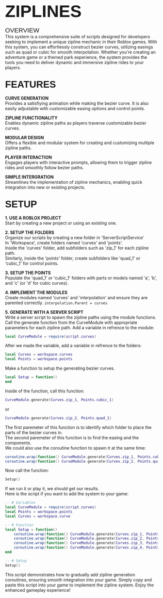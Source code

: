 # <span style="font-family: Arial; font-size: 2em;">ZIPLINES</span>

<span style="font-family: Arial; font-size: 1.5em;">OVERVIEW</span><br>
This system is a comprehensive suite of scripts designed for developers seeking to implement a unique zipline mechanic in their Roblox games. With this system, you can effortlessly construct bezier curves, utilizing easings such as quad or cubic for smooth interpolation. Whether you're creating an adventure game or a themed park experience, the system provides the tools you need to deliver dynamic and immersive zipline rides to your players.

## <span style="font-family: Arial; font-size: 1.5em;">FEATURES</span><br>
<strong>CURVE GENERATION</strong><br>
Provides a satisfiying animation while making the bezier curve. It is also easily adjustable with customizable easing options and control points.

<strong>ZIPLINE FUNCTIONALITY</strong><br>
Enables dynamic zipline paths as players traverse customizable bezier curves.

<strong>MODULAR DESIGN</strong><br>
Offers a flexible and modular system for creating and customizing multiple zipline paths.

<strong>PLAYER INTERACTION</strong><br>
Engages players with interactive prompts, allowing them to trigger zipline rides and smoothly follow bezier paths.

<strong>SIMPLE INTERGRATION</strong><br>
Streamlines the implementation of zipline mechanics, enabling quick integration into new or existing projects.

## <span style="font-family: Arial; font-size: 1.5em;">SETUP</span><br>
<strong>1. USE A ROBLOX PROJECT</strong><br>
Start by creating a new project or using an existing one.<br> 

<strong>2. SETUP THE FOLDERS</strong><br>
Organize our scripts by creating a new folder in 'ServerScriptService'<br>
In 'Workspace', create folders named 'curves' and 'points'.<br>
Inside the 'curves' folder, add subfolders such as 'zip_1' for each zipline path.<br>
Similarly, inside the 'points' folder, create subfolders like 'quad_1' or 'cubic_1' for control points.<br>

<strong>3. SETUP THE POINTS</strong><br>
Populate the 'quad_1' or 'cubic_1' folders with parts or models named 'a', 'b', and 'c' (or 'd' for cubic curves).<br>

<strong>4. IMPLEMENT THE MODULES</strong><br>
Create modules named 'curves' and 'interpolation' and ensure they are parented correctly. 
```interpolation.Parent = curves```

<strong>5. GENERATE WITH A SERVER SCRIPT</strong><br>
Write a server script to spawn the zipline paths using the module functions.<br>
Call the generate function from the CurveModule with appropriate parameters for each zipline path.
Add a variable in refrence to the module:
```lua
local CurveModule = require(script.curves)
```
After we made the variable, add a variable in refrence to the folders:
```lua
local Curves = workspace.curves
local Points = workspace.points
```
Make a function to setup the generating bezier curves.
```lua
local Setup = function() 
end
```
Inside of the function, call this function:
```lua
CurveModule.generate(Curves.zip_1, Points.cubic_1)
```
or
```lua
CurveModule.generate(Curves.zip_2, Points.quad_1)
```
The first paremeter of this function is to identify which folder to place the parts of the bezier curves in.<br>
The second paremeter of this function is to find the easing and the components.<br>
We could also use the coroutine function to spawn it at the same time:
```lua
coroutine.wrap(function() CurveModule.generate(Curves.zip_1, Points.cubic_1) end)()
coroutine.wrap(function() CurveModule.generate(Curves.zip_2, Points.quad_1) end)()
```
Now call the function:
```lua
Setup()
```
If we run it or play it, we should get our results.<br>
Here is the script if you want to add the system to your game:
```lua
-- # Variables
local CurveModule = require(script.curves)
local Points = workspace.points
local Curves = workspace.curve

-- # Function
local Setup = function()
	coroutine.wrap(function() CurveModule.generate(Curves.zip_1, Points.cubic_1) end)()
	coroutine.wrap(function() CurveModule.generate(Curves.zip_2, Points.quad_1) end)()
	coroutine.wrap(function() CurveModule.generate(Curves.zip_3, Points.cubic_2) end)()
	coroutine.wrap(function() CurveModule.generate(Curves.zip_4, Points.quad_2) end)()
end

-- # Setup
Setup()
```
This script demonstrates how to gradually add zipline generation coroutines, ensuring smooth integration into your game. Simply copy and paste this script into your game to implement the zipline system. Enjoy the enhanced gameplay experience!
